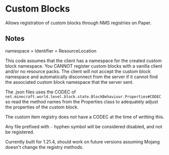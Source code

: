 # Custom Blocks
Allows registration of custom blocks through NMS registries on Paper.

## Notes
namespace = Identifier = ResourceLocation

This code assumes that the client has a namespace for the created custom block namespace.
You CANNOT register custom blocks with a vanilla client and/or no resource packs.
The client will not accept the custom block namespace and automatically disconnect from the server if it cannot find the associated custom block namespace that the server sent.


The .json files uses the CODEC of `net.minecraft.world.level.block.state.BlockBehaviour.Properties#CODEC` so read the method names from the Properties class to adequately adjust the properties of the custom block.

The custom item registry does not have a CODEC at the time of writting this.

Any file prefixed with `-` hyphen symbol will be considered disabled, and not be registered.

Currently built for 1.21.4, should work on future versions assuming Mojang doesn't change the registry methods.
